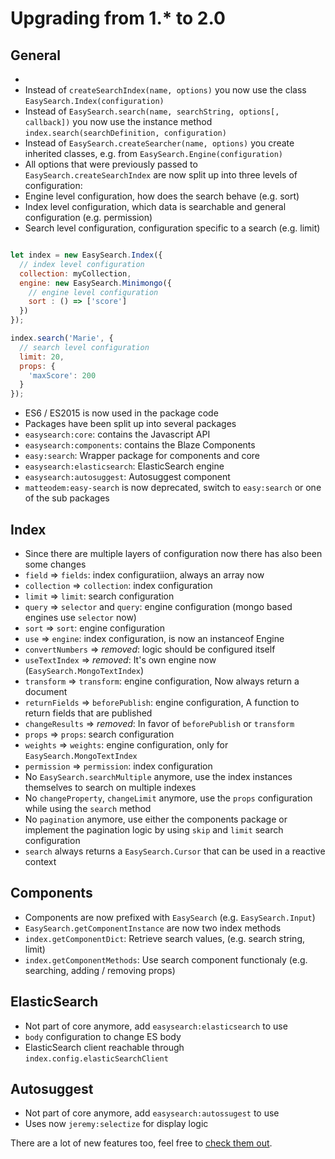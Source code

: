 # Upgrading from 1.* to 2.0

## General

* 
* Instead of `createSearchIndex(name, options)` you now use the class `EasySearch.Index(configuration)`
* Instead of `EasySearch.search(name, searchString, options[, callback])` you now use the instance method `index.search(searchDefinition, configuration)`
* Instead of `EasySearch.createSearcher(name, options)` you create inherited classes, e.g. from `EasySearch.Engine(configuration)`
* All options that were previously passed to `EasySearch.createSearchIndex` are now split up into three levels of configuration:
 * Engine level configuration, how does the search behave (e.g. sort)
 * Index level configuration, which data is searchable and general configuration (e.g. permission)
 * Search level configuration, configuration specific to a search (e.g. limit)

```javascript

let index = new EasySearch.Index({
  // index level configuration
  collection: myCollection,
  engine: new EasySearch.Minimongo({
    // engine level configuration
    sort : () => ['score']
  })
});

index.search('Marie', {
  // search level configuration
  limit: 20,
  props: {
    'maxScore': 200
  }
});
```

* ES6 / ES2015 is now used in the package code
* Packages have been split up into several packages
 * `easysearch:core`: contains the Javascript API
 * `easysearch:components`: contains the Blaze Components
 * `easy:search`: Wrapper package for components and core
 * `easysearch:elasticsearch`: ElasticSearch engine
 * `easysearch:autosuggest`: Autosuggest component
* `matteodem:easy-search` is now deprecated, switch to `easy:search` or one of the sub packages

## Index

* Since there are multiple layers of configuration now there has also been some changes
 * `field` => `fields`: index configuratiion, always an array now
 * `collection` => `collection`: index configuration
 * `limit` => `limit`: search configuration
 * `query` => `selector` and `query`: engine configuration (mongo based engines use `selector` now)
 * `sort` => `sort`: engine configuration
 * `use` => `engine`: index configuration, is now an instanceof Engine
 * `convertNumbers` => _removed_: logic should be configured itself
 * `useTextIndex` => _removed_: It's own engine now (`EasySearch.MongoTextIndex`)
 * `transform` => `transform`: engine configuration, Now always return a document
 * `returnFields` => `beforePublish`: engine configuration, A function to return fields that are published
 * `changeResults` => _removed_: In favor of `beforePublish` or `transform`
 * `props` => `props`: search configuration
 * `weights` => `weights`: engine configuration, only for `EasySearch.MongoTextIndex`
 * `permission` => `permission`: index configuration
* No `EasySearch.searchMultiple` anymore, use the index instances themselves to search on multiple indexes
* No `changeProperty`, `changeLimit` anymore, use the `props` configuration while using the `search` method
* No `pagination` anymore, use either the components package or implement the pagination logic by using `skip` and `limit` search configuration
* `search` always returns a `EasySearch.Cursor` that can be used in a reactive context

## Components

* Components are now prefixed with `EasySearch` (e.g. `EasySearch.Input`)
* `EasySearch.getComponentInstance` are now two index methods
 * `index.getComponentDict`: Retrieve search values, (e.g. search string, limit)
 * `index.getComponentMethods`: Use search component functionaly (e.g. searching, adding / removing props)


## ElasticSearch

* Not part of core anymore, add `easysearch:elasticsearch` to use
* `body` configuration to change ES body
* ElasticSearch client reachable through `index.config.elasticSearchClient`

## Autosuggest

* Not part of core anymore, add `easysearch:autossugest` to use
* Uses now `jeremy:selectize` for display logic

There are a lot of new features too, feel free to [check them out](http://matteodem.github.io/meteor-easy-search/).
